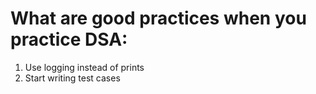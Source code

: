 # What are good practices when you practice DSA:

1. Use logging instead of prints
2. Start writing test cases
